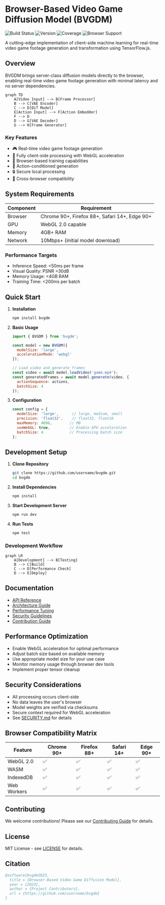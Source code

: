 # Browser-Based Video Game Diffusion Model (BVGDM)

![Build Status](https://img.shields.io/github/workflow/status/username/bvgdm/CI)
![Version](https://img.shields.io/github/package-json/v/username/bvgdm)
![Coverage](https://img.shields.io/codecov/c/github/username/bvgdm)
![Browser Support](https://img.shields.io/badge/browsers-Chrome%2090%2B%20%7C%20Firefox%2088%2B%20%7C%20Safari%2014%2B%20%7C%20Edge%2090%2B-brightgreen)

A cutting-edge implementation of client-side machine learning for real-time video game footage generation and transformation using TensorFlow.js.

## Overview

BVGDM brings server-class diffusion models directly to the browser, enabling real-time video game footage generation with minimal latency and no server dependencies.

```mermaid
graph TD
    A[Video Input] --> B[Frame Processor]
    B --> C[VAE Encoder]
    C --> D[DiT Model]
    E[Action Input] --> F[Action Embedder]
    F --> D
    D --> G[VAE Decoder]
    G --> H[Frame Generator]
```

### Key Features
- 🎮 Real-time video game footage generation
- 🚀 Fully client-side processing with WebGL acceleration
- 🔄 Browser-based training capabilities
- 🎯 Action-conditioned generation
- 🔒 Secure local processing
- 📱 Cross-browser compatibility

## System Requirements

| Component | Requirement |
|-----------|-------------|
| Browser | Chrome 90+, Firefox 88+, Safari 14+, Edge 90+ |
| GPU | WebGL 2.0 capable |
| Memory | 4GB+ RAM |
| Network | 10Mbps+ (initial model download) |

### Performance Targets
- Inference Speed: <50ms per frame
- Visual Quality: PSNR >30dB
- Memory Usage: <4GB RAM
- Training Time: <200ms per batch

## Quick Start

1. **Installation**
   ```bash
   npm install bvgdm
   ```

2. **Basic Usage**
   ```javascript
   import { BVGDM } from 'bvgdm';

   const model = new BVGDM({
     modelSize: 'large',
     accelerationMode: 'webgl'
   });

   // Load video and generate frames
   const video = await model.loadVideo('game.mp4');
   const generatedFrames = await model.generate(video, {
     actionSequence: actions,
     batchSize: 4
   });
   ```

3. **Configuration**
   ```javascript
   const config = {
     modelSize: 'large',      // large, medium, small
     precision: 'float32',    // float32, float16
     maxMemory: 4096,        // MB
     useWebGL: true,         // Enable GPU acceleration
     batchSize: 4            // Processing batch size
   };
   ```

## Development Setup

1. **Clone Repository**
   ```bash
   git clone https://github.com/username/bvgdm.git
   cd bvgdm
   ```

2. **Install Dependencies**
   ```bash
   npm install
   ```

3. **Start Development Server**
   ```bash
   npm run dev
   ```

4. **Run Tests**
   ```bash
   npm test
   ```

### Development Workflow

```mermaid
graph LR
    A[Development] --> B[Testing]
    B --> C[Build]
    C --> D[Performance Check]
    D --> E[Deploy]
```

## Documentation

- [API Reference](./docs/API.md)
- [Architecture Guide](./docs/ARCHITECTURE.md)
- [Performance Tuning](./docs/PERFORMANCE.md)
- [Security Guidelines](./SECURITY.md)
- [Contribution Guide](./CONTRIBUTING.md)

## Performance Optimization

- Enable WebGL acceleration for optimal performance
- Adjust batch size based on available memory
- Use appropriate model size for your use case
- Monitor memory usage through browser dev tools
- Implement proper tensor cleanup

## Security Considerations

- All processing occurs client-side
- No data leaves the user's browser
- Model weights are verified via checksums
- Secure context required for WebGL acceleration
- See [SECURITY.md](./SECURITY.md) for details

## Browser Compatibility Matrix

| Feature | Chrome 90+ | Firefox 88+ | Safari 14+ | Edge 90+ |
|---------|------------|-------------|------------|-----------|
| WebGL 2.0 | ✅ | ✅ | ✅ | ✅ |
| WASM | ✅ | ✅ | ✅ | ✅ |
| IndexedDB | ✅ | ✅ | ✅ | ✅ |
| Web Workers | ✅ | ✅ | ✅ | ✅ |

## Contributing

We welcome contributions! Please see our [Contributing Guide](./CONTRIBUTING.md) for details.

## License

MIT License - see [LICENSE](./LICENSE) for details.

## Citation

```bibtex
@software{bvgdm2023,
  title = {Browser-Based Video Game Diffusion Model},
  year = {2023},
  author = {Project Contributors},
  url = {https://github.com/username/bvgdm}
}
```